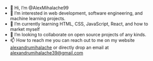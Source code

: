 - 👋 Hi, I’m @AlexMihalache99
- 👀 I’m interested in web development, software engineering, and machine learning projects.
- 🌱 I’m currently learning HTML, CSS, JavaScript, React, and how to market myself
- 💞️ I’m looking to collaborate on open source projects of any kinds.
- 📫 How to reach me you can reach out to me on my website [alexandrumihalache](https://alexandrumihalache.com) or directly drop an email at alexandrumihalache39@gmail.com

<!---
AlexMihalache99/AlexMihalache99 is a ✨ special ✨ repository because its `README.md` (this file) appears on your GitHub profile.
You can click the Preview link to take a look at your changes.
--->
